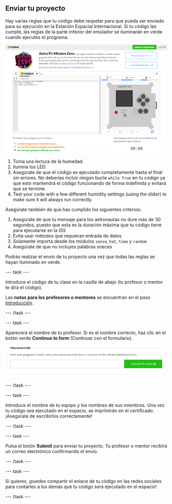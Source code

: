 ## Enviar tu proyecto

Hay varias reglas que tu código debe respetar para que pueda ser enviado para su ejecución en la Estación Espacial Internacional. Si tu código las cumple, las reglas de la parte inferior del emulador se iluminarán en verde cuando ejecutes el programa.

![Validación](images/validation.png)

1. Toma una lectura de la humedad.
1. Ilumina los LED.
1. Asegúrate de que el código es ejecutado completamente hasta el final sin errores. No deberías incluir ningún bucle `while True` en tu código ya que esto mantendrá el código funcionando de forma indefinida y evitará que se termine.
1. Test your code with a few different humidity settings (using the slider) to make sure it will always run correctly.

Asegúrate también de que has cumplido los siguientes criterios:

1. Asegúrate de que tu mensaje para los astronautas no dure más de 30 segundos, puesto que esta es la duración máxima que tu código tiene para ejecutarse en la ISS
1. Evita usar métodos que requieran entrada de datos
1. Solamente importa desde los módulos `sense_hat`, `time` y `random`
1. Asegúrate de que no incluyes palabras soeces

Podrás realizar el envío de tu proyecto una vez que todas las reglas se hayan iluminado en verde.

--- task ---

Introduce el código de tu clase en la casilla de abajo (tu profesor o mentor te dirá el código).

Las **notas para los profesores o mentores** se encuentran en el paso [Introducción](https://projects.raspberrypi.org/es-ES/projects/astro-pi-mission-zero/1).

--- /task ---

--- task ---

Aparecerá el nombre de tu profesor. Si es el nombre correcto, haz clic en el botón verde **Continue to form** (Continuar con el formulario).

![Continuar con el formulario](images/continue-to-form.png)

--- /task ---

--- task ---

Introduce el nombre de tu equipo y los nombres de sus miembros. Una vez tu código sea ejecutado en el espacio, se imprimirán en el certificado. ¡Asegúrate de escribirlos correctamente!

--- /task ---

--- task ---

Pulsa el botón **Submit** para enviar tu proyecto. Tu profesor o mentor recibirá un correo electrónico confirmando el envío.

--- /task ---

--- task ---

Si quieres, ¡puedes compartir el enlace de tu código en las redes sociales para contarles a los demás que tu código será ejecutado en el espacio!

--- /task ---
